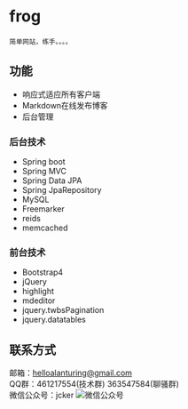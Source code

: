 # frog
    简单网站，练手。。。。

## 功能
* 响应式适应所有客户端
* Markdown在线发布博客
* 后台管理

### 后台技术
* Spring boot 
* Spring MVC
* Spring Data JPA
* Spring JpaRepository
* MySQL
* Freemarker
* reids
* memcached
### 前台技术
* Bootstrap4
* jQuery
* highlight
* mdeditor
* jquery.twbsPagination
* jquery.datatables
## 联系方式 
邮箱：helloalanturing@gmail.com  
QQ群：461217554(技术群)  363547584(聊骚群)  
微信公众号：jcker
![微信公众号](http://github.jcker.org/images/wechat_qrcode.jpg) 



